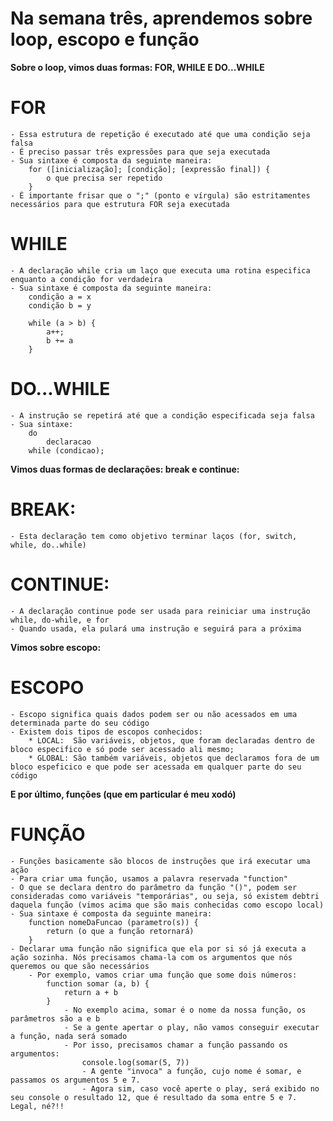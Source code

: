 # Na semana três, aprendemos sobre loop, escopo e função

**Sobre o loop, vimos duas formas: FOR, WHILE E DO...WHILE**

# FOR
    - Essa estrutura de repetição é executado até que uma condição seja falsa
    - É preciso passar três expressões para que seja executada
    - Sua sintaxe é composta da seguinte maneira:
        for ([inicialização]; [condição]; [expressão final]) {
            o que precisa ser repetido
        }
    - É importante frisar que o ";" (ponto e vírgula) são estritamentes necessários para que estrutura FOR seja executada

# WHILE
    - A declaração while cria um laço que executa uma rotina especifica enquanto a condição for verdadeira
    - Sua sintaxe é composta da seguinte maneira:
        condição a = x
        condição b = y

        while (a > b) {
            a++;
            b += a
        }

# DO...WHILE
    - A instrução se repetirá até que a condição especificada seja falsa
    - Sua sintaxe:
        do
            declaracao
        while (condicao);

**Vimos duas formas de declarações: break e continue:**

# BREAK:
    - Esta declaração tem como objetivo terminar laços (for, switch, while, do..while)

# CONTINUE:
    - A declaração continue pode ser usada para reiniciar uma instrução while, do-while, e for
    - Quando usada, ela pulará uma instrução e seguirá para a próxima


**Vimos sobre escopo:**
# ESCOPO
    - Escopo significa quais dados podem ser ou não acessados em uma determinada parte do seu código
    - Existem dois tipos de escopos conhecidos:
        * LOCAL:  São variáveis, objetos, que foram declaradas dentro de bloco especifico e só pode ser acessado ali mesmo;
        * GLOBAL: São também variáveis, objetos que declaramos fora de um bloco espeficico e que pode ser acessada em qualquer parte do seu código

**E por último, funções (que em particular é meu xodó)**

# FUNÇÃO
    - Funções basicamente são blocos de instruções que irá executar uma ação
    - Para criar uma função, usamos a palavra reservada "function"
    - O que se declara dentro do parâmetro da função "()", podem ser consideradas como variáveis "temporárias", ou seja, só existem debtri daquela função (vimos acima que são mais conhecidas como escopo local)
    - Sua sintaxe é composta da seguinte maneira: 
        function nomeDaFuncao (parametro(s)) {
            return (o que a função retornará)
        }
    - Declarar uma função não significa que ela por si só já executa a ação sozinha. Nós precisamos chama-la com os argumentos que nós queremos ou que são necessários
        - Por exemplo, vamos criar uma função que some dois números:
            function somar (a, b) {
                return a + b
            }
                - No exemplo acima, somar é o nome da nossa função, os parâmetros são a e b
                - Se a gente apertar o play, não vamos conseguir executar a função, nada será somado
                - Por isso, precisamos chamar a função passando os argumentos:
                    console.log(somar(5, 7))
                    - A gente "invoca" a função, cujo nome é somar, e passamos os argumentos 5 e 7. 
                    - Agora sim, caso você aperte o play, será exibido no seu console o resultado 12, que é resultado da soma entre 5 e 7. Legal, né?!!